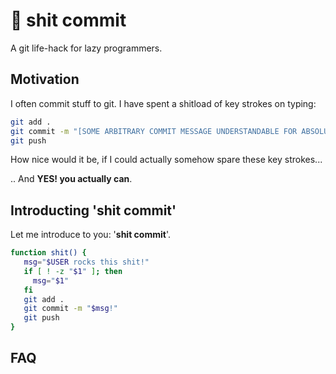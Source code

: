 # :shit: shit commit

A git life-hack for lazy programmers.

## Motivation

I often commit stuff to git. I have spent a shitload of key strokes on typing:

```bash
git add .
git commit -m "[SOME ARBITRARY COMMIT MESSAGE UNDERSTANDABLE FOR ABSOLUTELY NOONE ELSE THAN ME]"
git push
```

How nice would it be, if I could actually somehow spare these key strokes...

.. And **YES! you actually can**.

## Introducting 'shit commit'

Let me introduce to you: '**shit commit**'.

```bash
function shit() {
   msg="$USER rocks this shit!"
   if [ ! -z "$1" ]; then
     msg="$1"
   fi
   git add .
   git commit -m "$msg!"
   git push
}
```

## FAQ



